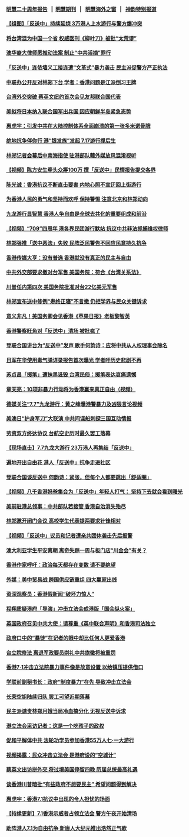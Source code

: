 #### [明慧二十周年报告](https://github.com/gfw-breaker/mh-reports/blob/master/README.md?t=07140336) &nbsp;&nbsp;|&nbsp;&nbsp;[明慧期刊](https://github.com/gfw-breaker/mh-qikan) &nbsp;&nbsp;|&nbsp;&nbsp; [明慧海外之窗](https://github.com/gfw-breaker/mh-news/blob/master/README.md?t=07140336) &nbsp;&nbsp;|&nbsp;&nbsp; [神韵特别报道](https://github.com/gfw-breaker/mh-news/blob/master/shenyun.md?t=07140336) 

#### [【组图】「反送中」持续延烧 3万港人上水游行与警方爆冲突](../pages/soh_gtxw/n3029080.md?t=07140336) 

#### [将台湾混为中国一个省 权威医刊《柳叶刀》被批“太荒谬”](../pages/soh_gtxw/n3028846.md?t=07140336) 

#### [澳华裔大律师愿推动法案 制止“中共活摘”罪行](../pages/soh_gtxw/n3027022.md?t=07140336) 

#### [「反送中」连侬墙义工接连遭“文革式”暴力袭击 民主派促警方严正执法](../pages/soh_gtxw/n3026848.md?t=07140336) 

#### [中联办公开反对林郑下台 学者：香港问题是江派倒习王牌](../pages/soh_gtxw/n3026626.md?t=07140336) 

#### [台湾外交突破 蔡英文纽约首次会见友邦联合国代表](../pages/soh_gtxw/n3026437.md?t=07140336) 

#### [美拟将日本纳入联合国军出兵国 因应朝鲜半岛紧急态势](../pages/soh_gtxw/n3023731.md?t=07140336) 

#### [惠虎宇：引发中共在大陆控制体系全面崩溃的第一张多米诺骨牌](../pages/soh_gtxw/n3024004.md?t=07140336) 

#### [绝地抗争伴你行 港“银发族”发起 7.17游行撑后生](../pages/soh_gtxw/n3023722.md?t=07140336) 

#### [林郑记者会幕后中南海指使 驻港部队藉外媒放风混淆视听](../pages/soh_gtxw/n3023062.md?t=07140336) 

#### [【视频】陈方安生牵头众筹100万 撰「反送中」民情报告提交各界](../pages/soh_gtxw/n3023491.md?t=07140336) 

#### [陈光诚：香港抗议不断直击要害 内地心照不宣迂回上街游行](../pages/soh_gtxw/n3023272.md?t=07140336) 

#### [为香港人民的勇气和坚持而欢呼 保持警惕 注意北京和林郑动向](../pages/soh_gtxw/n3022243.md?t=07140336) 

#### [九龙游行显智慧 香港人争自由是全球去共化的重要组成和前沿](../pages/soh_gtxw/n3021988.md?t=07140336) 

#### [【视频】“709”四周年 港各界民团游行默站 抗议中共非法抓捕维权律师](../pages/soh_gtxw/n3021172.md?t=07140336) 

#### [林郑强推「送中恶法」失败 民阵泛民警告不回应民意持久抗争](../pages/soh_gtxw/n3021034.md?t=07140336) 

#### [香港传媒大亨：没有普选 香港就没有真正的民主与自由](../pages/soh_gtxw/n3020389.md?t=07140336) 

#### [中共外交部要求撤对台军售 美国务院：符合《台湾关系法》](../pages/soh_gtxw/n3020860.md?t=07140336) 

#### [川普任内第四次 美国务院批准对台22亿美元军售](../pages/soh_gtxw/n3018019.md?t=07140336) 

#### [林郑宣布送中修例“寿终正寝”不言撤 仍拒学界与民众关键诉求](../pages/soh_gtxw/n3017827.md?t=07140336) 

#### [意义非凡！美国务卿会见香港《苹果日报》老板黎智英](../pages/soh_gtxw/n3017338.md?t=07140336) 

#### [香港警察旺角对「反送中」清场 被批疯了](../pages/soh_gtxw/n3017170.md?t=07140336) 

#### [登联合国讲台为“反送中”发声 歌手何韵诗：应将中共从人权理事会除名](../pages/soh_gtxw/n3016273.md?t=07140336) 

#### [日军在华使用毒气弹详录报告首次曝光 学者吁历史悲剧不再](../pages/soh_gtxw/n3015580.md?t=07140336) 

#### [苏贞昌「掷笔」遭抹黑诋毁 台湾民俗：掷笔表达哀痛遗憾](../pages/soh_gtxw/n3016015.md?t=07140336) 

#### [章天亮：10项非暴力行动将为香港赢来真正自由（视频）](../pages/soh_gtxw/n3015382.md?t=07140336) 

#### [德媒关注“7.7”九龙游行：黄之峰曝港警暴力及凶狠言论视频](../pages/soh_gtxw/n3015130.md?t=07140336) 

#### [美澳日“护身军刀”大联演 中共间谍船刺探三国互动情报](../pages/soh_gtxw/n3013573.md?t=07140336) 

#### [劳资双方终达协议 台航空史历时最久罢工落幕](../pages/soh_gtxw/n3013594.md?t=07140336) 

#### [【现场直击】7.7九龙大游行 23万港人再集结「反送中」](../pages/soh_gtxw/n3013606.md?t=07140336) 

#### [遍地开出自由花 港人「反送中」抗争走进社区](../pages/soh_gtxw/n3012349.md?t=07140336) 

#### [登联合国谈反送中 何韵诗：紧张，但每个人都要跳出「舒适圈」](../pages/soh_gtxw/n3011989.md?t=07140336) 

#### [【视频】八千香港妈爸集会为「反送中」年轻人打气： 坚持下去就会看到曙光](../pages/soh_gtxw/n3011707.md?t=07140336) 

#### [美前驻港总领事：中共部队若接管 香港自治消失殆尽](../pages/soh_gtxw/n3010090.md?t=07140336) 

#### [林郑邀开闭门会议 高校学生代表提两要求针锋相对](../pages/soh_gtxw/n3008959.md?t=07140336) 

#### [【视频】「反送中」议员和记者遭亲共团体袭击先后报警](../pages/soh_gtxw/n3008806.md?t=07140336) 

#### [澳大利亚学生平安离朝 离奇失踪一周与板门店“川金会”有关？](../pages/soh_gtxw/n3007612.md?t=07140336) 

#### [香港作家呼吁：政治每天都存在变数 请不要绝望](../pages/soh_gtxw/n3007219.md?t=07140336) 

#### [外媒：美中贸易战 跨国供应链重组 四大赢家出线](../pages/soh_gtxw/n3007033.md?t=07140336) 

#### [资深观察员：香港假新闻“破坏力惊人”](../pages/soh_gtxw/n3006904.md?t=07140336) 

#### [程翔质疑港府「导演」冲击立法会成港版「国会纵火案」](../pages/soh_gtxw/n3006694.md?t=07140336) 

#### [英国政府召见中共大使：请尊重《英中联合声明》和香港司法独立](../pages/soh_gtxw/n3005563.md?t=07140336) 

#### [政府口中的“暴徒”在记者的眼中却比任何人更爱香港](../pages/soh_gtxw/n3005038.md?t=07140336) 

#### [台立院修法 离退军政要员崇礼中共旗徽将被重罚](../pages/soh_gtxw/n3004306.md?t=07140336) 

#### [香港7·1冲击立法院暴力事件像是故意设置 以给镇压提供借口](../pages/soh_gtxw/n3004876.md?t=07140336) 

#### [学联前副秘书长：政府“制度暴力”在先 导致冲击立法会](../pages/soh_gtxw/n3004318.md?t=07140336) 

#### [长荣空姐陆续归队 罢工可望近期落幕](../pages/soh_gtxw/n3004648.md?t=07140336) 

#### [民主派谴责林郑月娥当局冷血搞分化 无视反送中诉求](../pages/soh_gtxw/n3003478.md?t=07140336) 

#### [港立法会采访记者：这是一个吃孩子的政权](../pages/soh_gtxw/n3003496.md?t=07140336) 

#### [促和平解体中共  法轮功学员参加香港55万人七·一大游行](../pages/soh_gtxw/n3002725.md?t=07140336) 

#### [视频揭露：民众冲击立法会  是港府设的“空城计”](../pages/soh_gtxw/n3001357.md?t=07140336) 

#### [蔡英文出访拼外交  将过境美国停留四晚 历届总统最高礼遇](../pages/soh_gtxw/n3001957.md?t=07140336) 

#### [谈香港川普暗批“有些政府不想要民主” 希望问题得到解决](../pages/soh_gtxw/n3001015.md?t=07140336) 

#### [惠虎宇：香港7.1抗议中出现的令人担忧的场面](../pages/soh_gtxw/n3001087.md?t=07140336) 

#### [【持续更新】7.1香港示威者占领立法会 警方午夜开始清场](../pages/soh_gtxw/n2999371.md?t=07140336) 

#### [助阵港人7.1为自由抗争 新唐人大纪元推出浩然正气歌](../pages/soh_gtxw/n2999446.md?t=07140336) 

